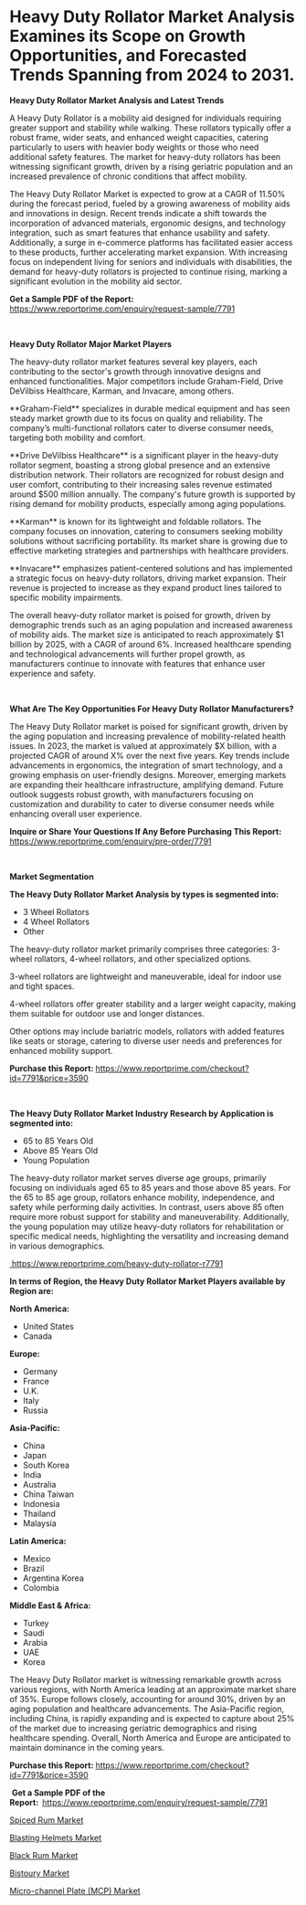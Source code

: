 <p><h1>Heavy Duty Rollator Market Analysis Examines its Scope on Growth Opportunities, and Forecasted Trends Spanning from 2024 to 2031.</h1></p><p><strong>Heavy Duty Rollator Market Analysis and Latest Trends</strong></p>
<p><p>A Heavy Duty Rollator is a mobility aid designed for individuals requiring greater support and stability while walking. These rollators typically offer a robust frame, wider seats, and enhanced weight capacities, catering particularly to users with heavier body weights or those who need additional safety features. The market for heavy-duty rollators has been witnessing significant growth, driven by a rising geriatric population and an increased prevalence of chronic conditions that affect mobility.</p><p>The Heavy Duty Rollator Market is expected to grow at a CAGR of 11.50% during the forecast period, fueled by a growing awareness of mobility aids and innovations in design. Recent trends indicate a shift towards the incorporation of advanced materials, ergonomic designs, and technology integration, such as smart features that enhance usability and safety. Additionally, a surge in e-commerce platforms has facilitated easier access to these products, further accelerating market expansion. With increasing focus on independent living for seniors and individuals with disabilities, the demand for heavy-duty rollators is projected to continue rising, marking a significant evolution in the mobility aid sector.</p></p>
<p><strong>Get a Sample PDF of the Report:&nbsp;</strong> <a href="https://www.reportprime.com/enquiry/request-sample/7791">https://www.reportprime.com/enquiry/request-sample/7791</a></p>
<p>&nbsp;</p>
<p><strong>Heavy Duty Rollator Major Market Players</strong></p>
<p><p>The heavy-duty rollator market features several key players, each contributing to the sector's growth through innovative designs and enhanced functionalities. Major competitors include Graham-Field, Drive DeVilbiss Healthcare, Karman, and Invacare, among others.</p><p>**Graham-Field** specializes in durable medical equipment and has seen steady market growth due to its focus on quality and reliability. The company’s multi-functional rollators cater to diverse consumer needs, targeting both mobility and comfort.</p><p>**Drive DeVilbiss Healthcare** is a significant player in the heavy-duty rollator segment, boasting a strong global presence and an extensive distribution network. Their rollators are recognized for robust design and user comfort, contributing to their increasing sales revenue estimated around $500 million annually. The company's future growth is supported by rising demand for mobility products, especially among aging populations.</p><p>**Karman** is known for its lightweight and foldable rollators. The company focuses on innovation, catering to consumers seeking mobility solutions without sacrificing portability. Its market share is growing due to effective marketing strategies and partnerships with healthcare providers.</p><p>**Invacare** emphasizes patient-centered solutions and has implemented a strategic focus on heavy-duty rollators, driving market expansion. Their revenue is projected to increase as they expand product lines tailored to specific mobility impairments.</p><p>The overall heavy-duty rollator market is poised for growth, driven by demographic trends such as an aging population and increased awareness of mobility aids. The market size is anticipated to reach approximately $1 billion by 2025, with a CAGR of around 6%. Increased healthcare spending and technological advancements will further propel growth, as manufacturers continue to innovate with features that enhance user experience and safety.</p></p>
<p>&nbsp;</p>
<p><strong>What Are The Key Opportunities For Heavy Duty Rollator Manufacturers?</strong></p>
<p><p>The Heavy Duty Rollator market is poised for significant growth, driven by the aging population and increasing prevalence of mobility-related health issues. In 2023, the market is valued at approximately $X billion, with a projected CAGR of around X% over the next five years. Key trends include advancements in ergonomics, the integration of smart technology, and a growing emphasis on user-friendly designs. Moreover, emerging markets are expanding their healthcare infrastructure, amplifying demand. Future outlook suggests robust growth, with manufacturers focusing on customization and durability to cater to diverse consumer needs while enhancing overall user experience.</p></p>
<p><strong>Inquire or Share Your Questions If Any Before Purchasing This Report:</strong> <a href="https://www.reportprime.com/enquiry/pre-order/7791">https://www.reportprime.com/enquiry/pre-order/7791</a></p>
<p>&nbsp;</p>
<p><strong>Market Segmentation</strong></p>
<p><strong>The Heavy Duty Rollator Market Analysis by types is segmented into:</strong></p>
<p><ul><li>3 Wheel Rollators</li><li>4 Wheel Rollators</li><li>Other</li></ul></p>
<p><p>The heavy-duty rollator market primarily comprises three categories: 3-wheel rollators, 4-wheel rollators, and other specialized options. </p><p>3-wheel rollators are lightweight and maneuverable, ideal for indoor use and tight spaces. </p><p>4-wheel rollators offer greater stability and a larger weight capacity, making them suitable for outdoor use and longer distances. </p><p>Other options may include bariatric models, rollators with added features like seats or storage, catering to diverse user needs and preferences for enhanced mobility support.</p></p>
<p><strong>Purchase this Report:&nbsp;</strong><a href="https://www.reportprime.com/checkout?id=7791&price=3590">https://www.reportprime.com/checkout?id=7791&price=3590</a></p>
<p>&nbsp;</p>
<p><strong>The Heavy Duty Rollator Market Industry Research by Application is segmented into:</strong></p>
<p><ul><li>65 to 85 Years Old</li><li>Above 85 Years Old</li><li>Young Population</li></ul></p>
<p><p>The heavy-duty rollator market serves diverse age groups, primarily focusing on individuals aged 65 to 85 years and those above 85 years. For the 65 to 85 age group, rollators enhance mobility, independence, and safety while performing daily activities. In contrast, users above 85 often require more robust support for stability and maneuverability. Additionally, the young population may utilize heavy-duty rollators for rehabilitation or specific medical needs, highlighting the versatility and increasing demand in various demographics.</p></p>
<p><a href="https://www.reportprime.com/heavy-duty-rollator-r7791">&nbsp;https://www.reportprime.com/heavy-duty-rollator-r7791</a></p>
<p><strong>In terms of Region, the Heavy Duty Rollator Market Players available by Region are:</strong></p>
<p>
    <p> <strong> North America: </strong>
        <ul>
            <li>United States</li>
            <li>Canada</li>
        </ul>
        </p> 
    <p> <strong> Europe: </strong>
        <ul>
            <li>Germany</li>
            <li>France</li>
            <li>U.K.</li>
            <li>Italy</li>
            <li>Russia</li>
        </ul>
        </p> 
    <p> <strong> Asia-Pacific: </strong>
        <ul>
            <li>China</li>
            <li>Japan</li>
            <li>South Korea</li>
            <li>India</li>
            <li>Australia</li>
            <li>China Taiwan</li>
            <li>Indonesia</li>
            <li>Thailand</li>
            <li>Malaysia</li>
        </ul>
        </p> 
    <p> <strong> Latin America: </strong>
        <ul>
            <li>Mexico</li>
            <li>Brazil</li>
            <li>Argentina Korea</li>
            <li>Colombia</li>
        </ul>
        </p> 
    <p> <strong> Middle East & Africa: </strong>
        <ul>
            <li>Turkey</li>
            <li>Saudi</li>
            <li>Arabia</li>
            <li>UAE</li>
            <li>Korea</li>
        </ul>
    </p>
    </p>
<p><p>The Heavy Duty Rollator market is witnessing remarkable growth across various regions, with North America leading at an approximate market share of 35%. Europe follows closely, accounting for around 30%, driven by an aging population and healthcare advancements. The Asia-Pacific region, including China, is rapidly expanding and is expected to capture about 25% of the market due to increasing geriatric demographics and rising healthcare spending. Overall, North America and Europe are anticipated to maintain dominance in the coming years.</p></p>
<p><strong>Purchase this Report: </strong><a href="https://www.reportprime.com/checkout?id=7791&price=3590">https://www.reportprime.com/checkout?id=7791&price=3590</a></p>
<p>&nbsp;<strong>Get a Sample PDF of the Report:&nbsp;&nbsp;</strong><a href="https://www.reportprime.com/enquiry/request-sample/7791">https://www.reportprime.com/enquiry/request-sample/7791</a></p>
<p><strong></strong></p>
<p><p><a href="https://issuu.com/reportprime-2/docs/spiced-rum-market-size-2030.pptx_a272e8520e7c27">Spiced Rum Market</a></p><p><a href="https://www.linkedin.com/pulse/global-blasting-helmets-market-status-2024-2031-forecast-drnme?trackingId=nXPavmVZSRyCKKFUDBXbMg%3D%3D">Blasting Helmets Market</a></p><p><a href="https://issuu.com/reportprime-2/docs/black-rum-market-size-2030.pptx_68a6dffe9ff17d">Black Rum Market</a></p><p><a href="https://www.linkedin.com/pulse/bistoury-market-global-insights-sales-trends-2024-2031-karmark-w39xf?trackingId=5Ykh%2FvXKSQ%2B9UaLXoHDW4g%3D%3D">Bistoury Market</a></p><p><a href="https://medium.com/@jeancoleman732/global-micro-channel-plate-mcp-industry-analysis-report-micro-channel-plate-mcp-market-size-4451f69f3883">Micro-channel Plate (MCP) Market</a></p></p>